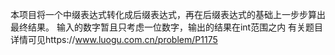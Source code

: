 本项目将一个中缀表达式转化成后缀表达式，再在后缀表达式的基础上一步步算出最终结果。
输入的数字暂且只考虑一位数字，输出的结果在int范围之内
有关题目详情可见https://www.luogu.com.cn/problem/P1175

